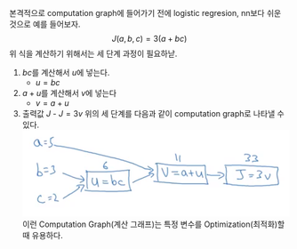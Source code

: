 본격적으로 computation graph에 들어가기 전에 logistic regresion, nn보다 쉬운 것으로 예를 들어보자.
$$J(a,b,c)=3(a+bc)$$
위 식을 계산하기 위해서는 세 단계 과정이 필요하낟.

1. $bc$를 계산해서 $u$에 넣는다.
   - $u=bc$
2. $a+u$를 계산해서 $v$에 넣는다
   - $v=a+u$
3. 출력값 $J$ - $J=3v$
   위의 세 단계를 다음과 같이 computation graph로 나타낼 수 있다.
   ![cg](./img/computationGraph.png)
   이런 Computation Graph(계산 그래프)는 특정 변수를 Optimization(최적화)할 때 유용하다.
